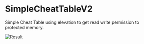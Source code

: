 # SimpleCheatTableV2
Simple Cheat Table using elevation to get read write permission to protected memory.

![Result](https://imgur.com/qRvDHgU)
